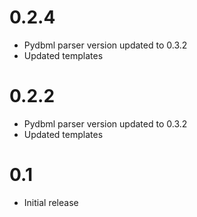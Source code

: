 # 0.2.4

- Pydbml parser version updated to 0.3.2
- Updated templates

# 0.2.2

- Pydbml parser version updated to 0.3.2
- Updated templates

# 0.1

- Initial release
